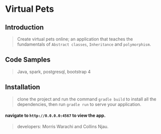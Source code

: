 # Virtual Pets

## Introduction

> Create virtual pets online; an application that teaches the fundamentals of `Abstract classes`, `Inheritance` and `polymorphism`.

## Code Samples

> Java, spark, postgresql, bootstrap 4

## Installation

> clone the project and run the command `gradle build` to install all the dependencies, then run `gradle run` to serve your application.
#### navigate to `http://0.0.0.0:4567` to view the app.

> developers: Morris Warachi and Collins Njau.